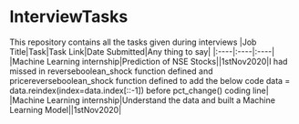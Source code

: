 # InterviewTasks
This repository contains all the tasks given during interviews
|Job Title|Task|Task Link|Date Submitted|Any thing to say|
|:----|:----|:----|
|Machine Learning internship|Prediction of NSE Stocks||1stNov2020|I had missed in reverseboolean_shock function defined and pricereverseboolean_shock function defined to add the below code
data = data.reindex(index=data.index[::-1])
before pct_change() coding line|
|Machine Learning internship|Understand the data and built a Machine Learning Model||1stNov2020|
